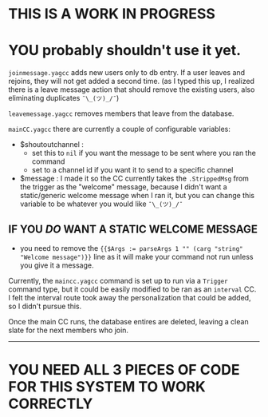 # THIS IS A WORK IN PROGRESS


# YOU probably shouldn't use it yet.


`joinmessage.yagcc` adds new users only to db entry. If a user leaves and rejoins, they will not get added a second time. (as I typed this up, I realized there is a leave message action that should remove the existing users, also eliminating duplicates `¯\_(ツ)_/¯`)

`leavemessage.yagcc` removes members that leave from the database.

`mainCC.yagcc` there are currently a couple of configurable variables:
- $shoutoutchannel : 
  - set this to `nil` if you want the message to be sent where you ran the command
  - set to a channel id if you want it to send to a specific channel
- $message : I made it so the CC currently takes the `.StrippedMsg` from the trigger as the "welcome" message, because I didn't want a static/generic welcome message when I ran it, but you can change this variable to be whatever you would like `¯\_(ツ)_/¯`
## IF YOU *__DO__* WANT A STATIC WELCOME MESSAGE
- you need to remove the `{{$Args := parseArgs 1 "" (carg "string" "Welcome message")}}` line as it will make your command not run unless you give it a message.

Currently, the `maincc.yagcc` command is set up to run via a `Trigger` command type, but it could be easily modified to be ran as an `interval` CC. I felt the interval route took away the personalization that could be added, so I didn't pursue this.

Once the main CC runs, the database entires are deleted, leaving a clean slate for the next members who join. 

---
# YOU NEED ALL 3 PIECES OF CODE FOR THIS SYSTEM TO WORK CORRECTLY
